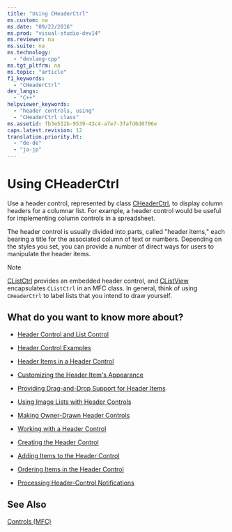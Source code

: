 ```yaml
---
title: "Using CHeaderCtrl"
ms.custom: na
ms.date: "09/22/2016"
ms.prod: "visual-studio-dev14"
ms.reviewer: na
ms.suite: na
ms.technology: 
  - "devlang-cpp"
ms.tgt_pltfrm: na
ms.topic: "article"
f1_keywords: 
  - "CHeaderCtrl"
dev_langs: 
  - "C++"
helpviewer_keywords: 
  - "header controls, using"
  - "CHeaderCtrl class"
ms.assetid: fb3e512b-9539-43c4-a7e7-3fafd6d0706e
caps.latest.revision: 12
translation.priority.ht: 
  - "de-de"
  - "ja-jp"
---
```

# Using CHeaderCtrl
Use a header control, represented by class [CHeaderCtrl](../vs140/cheaderctrl-class.md), to display column headers for a columnar list. For example, a header control would be useful for implementing column controls in a spreadsheet.  
  
 The header control is usually divided into parts, called "header items," each bearing a title for the associated column of text or numbers. Depending on the styles you set, you can provide a number of direct ways for users to manipulate the header items.  
  
> [!NOTE]
>  [CListCtrl](../vs140/clistctrl-class.md) provides an embedded header control, and [CListView](../vs140/clistview-class.md) encapsulates `CListCtrl` in an MFC class. In general, think of using `CHeaderCtrl` to label lists that you intend to draw yourself.  
  
## What do you want to know more about?  
  
-   [Header Control and List Control](../vs140/header-control-and-list-control.md)  
  
-   [Header Control Examples](../vs140/header-control-examples.md)  
  
-   [Header Items in a Header Control](../vs140/header-items-in-a-header-control.md)  
  
-   [Customizing the Header Item's Appearance](../vs140/customizing-the-header-item-s-appearance.md)  
  
-   [Providing Drag-and-Drop Support for Header Items](../vs140/providing-drag-and-drop-support-for-header-items.md)  
  
-   [Using Image Lists with Header Controls](../vs140/using-image-lists-with-header-controls.md)  
  
-   [Making Owner-Drawn Header Controls](../vs140/making-owner-drawn-header-controls.md)  
  
-   [Working with a Header Control](../vs140/working-with-a-header-control.md)  
  
-   [Creating the Header Control](../vs140/creating-the-header-control.md)  
  
-   [Adding Items to the Header Control](../vs140/adding-items-to-the-header-control.md)  
  
-   [Ordering Items in the Header Control](../vs140/ordering-items-in-the-header-control.md)  
  
-   [Processing Header-Control Notifications](../vs140/processing-header-control-notifications.md)  
  
## See Also  
 [Controls (MFC)](../vs140/controls--mfc-.md)